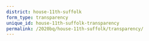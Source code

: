 ```yaml
---
district: house-11th-suffolk
form_type: transparency
unique_id: house-11th-suffolk-transparency
permalink: /2020bq/house-11th-suffolk/transparency/
---
```

